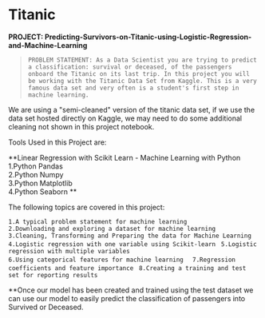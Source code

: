 # Titanic
**PROJECT: Predicting-Survivors-on-Titanic-using-Logistic-Regression-and-Machine-Learning**  
  
>`PROBLEM STATEMENT: As a Data Scientist you are trying to predict a classification: survival or deceased, of the passengers onboard the Titanic on its last trip. In this project you will be working with the Titanic Data Set from Kaggle. This is a very famous data set and very often is a student's first step in machine learning.`

We are using a "semi-cleaned" version of the titanic data set, if we use the data set hosted directly on Kaggle, we may need to do some additional cleaning not shown in this project notebook.

Tools Used in this Project are:

**Linear Regression with Scikit Learn - Machine Learning with Python  
1.Python Pandas    
2.Python Numpy  
3.Python Matplotlib  
4.Python Seaborn  **
  
  
The following topics are covered in this project:

`1.A typical problem statement for machine learning  `  
`2.Downloading and exploring a dataset for machine learning  `
`3.Cleaning, Transforming and Preparing the data for Machine Learning`  
`4.Logistic regression with one variable using Scikit-learn ` 
`5.Logistic regression with multiple variables`  
`6.Using categorical features for machine learning  `
`7.Regression coefficients and feature importance ` 
`8.Creating a training and test set for reporting results  `
  
**Once our model has been created and trained using the test dataset we can use our model to easily predict the classification of passengers into Survived or Deceased.
